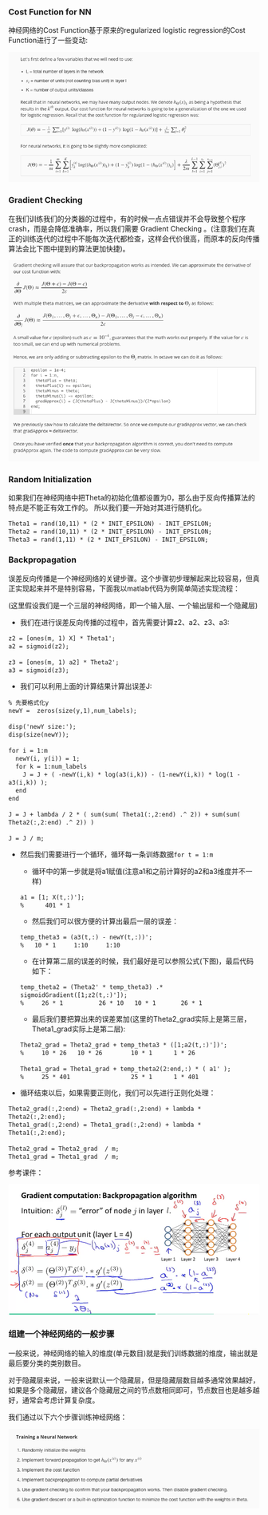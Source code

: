 ### Cost Function for NN

神经网络的Cost Function基于原来的regularized logistic regression的Cost Function进行了一些变动:

![](assets/15.png)


### Gradient Checking

在我们训练我们的分类器的过程中，有的时候一点点错误并不会导致整个程序crash，而是会降低准确率，所以我们需要 Gradient Checking 。(注意我们在真正的训练迭代的过程中不能每次迭代都检查，这样会代价很高，而原本的反向传播算法会比下图中提到的算法更加快捷)。

![](assets/16.png)

### Random Initialization

如果我们在神经网络中把Theta的初始化值都设置为0，那么由于反向传播算法的特点是不能正有效工作的。
所以我们要一开始对其进行随机化。

```
Theta1 = rand(10,11) * (2 * INIT_EPSILON) - INIT_EPSILON;
Theta2 = rand(10,11) * (2 * INIT_EPSILON) - INIT_EPSILON;
Theta3 = rand(1,11) * (2 * INIT_EPSILON) - INIT_EPSILON;
```

### Backpropagation

误差反向传播是一个神经网络的关键步骤。这个步骤初步理解起来比较容易，但真正实现起来并不是特别容易，下面我以matlab代码为例简单简述实现流程：

(这里假设我们是一个三层的神经网络，即一个输入层、一个输出层和一个隐藏层)

* 我们在进行误差反向传播的过程中，首先需要计算z2、a2、z3、a3:

```
z2 = [ones(m, 1) X] * Theta1';
a2 = sigmoid(z2);

z3 = [ones(m, 1) a2] * Theta2';
a3 = sigmoid(z3);
```

* 我们可以利用上面的计算结果计算出误差J:

```
% 先要格式化y
newY =  zeros(size(y,1),num_labels);

disp('newY size:');
disp(size(newY));

for i = 1:m
  newY(i, y(i)) = 1;
  for k = 1:num_labels
    J = J + ( -newY(i,k) * log(a3(i,k)) - (1-newY(i,k)) * log(1 - a3(i,k)) );
  end
end  

J = J + lambda / 2 * ( sum(sum( Theta1(:,2:end) .^ 2)) + sum(sum( Theta2(:,2:end) .^ 2)) )

J = J / m;
```

* 然后我们需要进行一个循环，循环每一条训练数据`for t = 1:m`
	* 循环中的第一步就是将a1赋值(注意a1和之前计算好的a2和a3维度并不一样)
	
	```
	a1 = [1; X(t,:)'];  
  	%      401 * 1
	```
	* 然后我们可以很方便的计算出最后一层的误差：
	
	```
   temp_theta3 = (a3(t,:) - newY(t,:))';
  	%   10 * 1     1:10     1:10
	```
	
	* 在计算第二层的误差的时候，我们最好是可以参照公式(下图)，最后代码如下：
	
	```
	temp_theta2 = (Theta2' * temp_theta3) .* sigmoidGradient([1;z2(t,:)']);
  	%     26 * 1          26 * 10   10 * 1       26 * 1       
	```
	
	* 最后我们要把算出来的误差累加(这里的Theta2_grad实际上是第三层，Theta1_grad实际上是第二层):

	```
	Theta2_grad = Theta2_grad + temp_theta3 * ([1;a2(t,:)'])';
  	%     10 * 26   10 * 26        10 * 1      1 * 26
   
 	Theta1_grad = Theta1_grad + temp_theta2(2:end,:) * ( a1' );
  	%     25 * 401                 25 * 1      1 * 401
	```

* 循环结束以后，如果需要正则化，我们可以先进行正则化处理：

```
Theta2_grad(:,2:end) = Theta2_grad(:,2:end) + lambda * Theta2(:,2:end);
Theta1_grad(:,2:end) = Theta1_grad(:,2:end) + lambda * Theta1(:,2:end);

Theta2_grad = Theta2_grad  / m;
Theta1_grad = Theta1_grad  / m;
```	

参考课件：
	
![](assets/18.png)


### 组建一个神经网络的一般步骤

一般来说，神经网络的输入的维度(单元数目)就是我们训练数据的维度，输出就是最后要分类的类别数目。

对于隐藏层来说，一般来说默认一个隐藏层，但是隐藏层数目越多通常效果越好，如果是多个隐藏层，建议各个隐藏层之间的节点数相同即可，节点数目也是越多越好，通常会考虑计算复杂度。

我们通过以下六个步骤训练神经网络：

![](assets/17.png)

